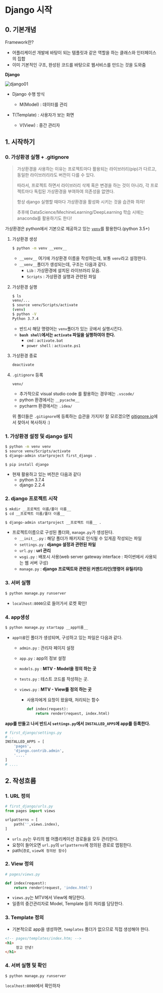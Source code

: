 # Django 시작

## 0. 기본개념

Framework란?

* 어플리케이션 개발에 바탕이 되는 템플릿과 같은 역할을 하는 클래스와 인터페이스의 집합
* 이미 기본적인 구조, 완성된 코드를 바탕으로  웹서비스를 만드는 것을 도와줌

**Django**

![django01](C:\Users\student\Desktop\수업\django\first-django-project\django01.JPG)

* Django 수행 방식

  * M(Model) : 데이터를 관리
* T(Template) : 사용자가 보는 화면
  * V(View) : 중간 관리자



## 1. 시작하기

### 0. 가상환경 실행 + .gitignore

> 가상환경을 사용하는 이유는 프로젝트마다 활용되는 라이브러리(pip)가 다르고, 동일한 라이브러리라도 버전이 다를 수 있다.
>
> 따라서, 프로젝트 하면서 라이브러리 삭제 혹은 변경을 하는 것이 아니라, 각 프로젝트마다 독립된 가상환경을 부여하여 의존성을 없앤다.
>
> 항상 django 실행할 때마다 가상환경을 활성화 시키는 것을 습관화 하자!
>
> 추후에 DataScience/MechineLearning/DeepLearning 학습 시에는 anaconda를 활용하기도 한다!

가상환경은 python에서 기본으로 제공하고 있는 [`venv`](https://docs.python.org/ko/3/tutorial/venv.html)를 활용한다.(python 3.5+)

1. 가상환경 생성

   ```bash
   $ python -m venv __venv__
   ```

   * `__venv__` 여기에 가상환경 이름을 작성하는데, 보통 `venv`라고 설정한다.
   * `__venv__`폴더가 생성되는데, 구조는 다음과 같다.
     * `Lib` : 가상환경에 설치된 라이브러리 모음.
     * `Scripts` : 가상환경 실행과 관련된 파일

2. 가상환경 실행

   ```bash
   $ ls
   venv/...
   $ source venv/Scripts/activate
   (venv)
   $ python -V
   Python 3.7.4
   ```

   * 반드시 해당 명령어는 `venv`폴더가 있는 곳에서 실행시킨다.
   * **`bash shell`에서는 `activate` 파일을 실행하여야 한다.**
     * `cmd` : `activate.bat`
     * `power shell` : `activate.ps1`

3. 가상환경 종료

   ```bash
   deactivate
   ```

4. `.gitignore` 등록

   ```shell
   venv/
   ```

   * 추가적으로 visual studio code 를 활용하는 경우에는 `.vscode/`
   * python 환경에서는 `__pycache__`
   * pycharm 환경에서는 `.idea/`

   위 폴더들은 `.gitignore`에 등록하는 습관을 가지자! 잘 모르겠으면 [gitignore.io](gitignore.io)에서 찾아서 복사하자 :)

### 1. 가상환경 설정 및 django 설치

```bash
$ python -m venv venv
$ source venv/Scripts/activate
$ django-admin startproject first_django .
```

```bash
$ pip install django
```

* 현재 활용하고 있는 버전은 다음과 같다
  * python 3.7.4
  * django 2.2.4

### 2. django 프로젝트 시작

```bash
$ mkdir __프로젝트 이름/폴더 이름__
$ cd __프로젝트 이름/폴더 이름__
```

```bash
$ django-admin startproject __프로젝트 이름__ .
```

* 프로젝트이름으로 구성된 폴더와, `manage.py`가 생성된다.
  * `__init__.py` : 해당 폴더가 패키지로 인식될 수 있게끔 작성되는 파일
  * `settings.py` : **django 설정과 관련된 파일**
  * `url.py` : **url 관리**
  * `wsgi.py` : 배포시 사용(web server gateway interface : 파이썬에서 사용되는 웹 서버 구성)
  * `manage.py` : **django 프로텍트와 관련된 커맨드라인(명령어 유틸리티)**

### 3. 서버 실행

```bash
$ python manage.py runserver
```

* `localhost:8000`으로 들어가서 로켓 확인!

### 4. app생성

```bash
$ python manage.py startapp __app이름__
```

* `app이름`인 폴더가 생성되며, 구성하고 있는 파일은 다음과 같다.

  - `admin.py` : 관리자 페이지 설정

  - `app.py` : app의 정보 설정

  - `models.py` : **MTV - Model을 정의 하는 곳**

  - `tests.py` : 테스트 코드를 작성하는 곳.

  - `views.py` : **MTV - View를 정의 하는 곳**

    - 사용자에게 요청이 왔을때, 처리되는 함수

      ```python
      def index(request):
          return render(request, index.html)
      ```

**app를 만들고 나서 반드시 `settings.py`에서 `INSTALLED_APPS`에 app를 등록한다.**

```python
# first_django/settings.py
# ..
INSTALLED_APPS = [
    'pages',
    'django.contrib.admin',
    '....'
]
# ....
```

## 2. 작성흐름

### 1. URL 정의

```python
# first_django/urls.py
from pages import views

urlpatterns = [
    path('',views.index),
]
```

* `urls.py`는 우리의 웹 어플리케이션 경로들을 모두 관리한다.
* 요청이 들어오면 `url.py`의 `urlpatterns`에 정의된 경로로 맵핑한다.
* path(`경로`, `view에 정의된 함수`)

### 2. View 정의

```python
# pages/views.py

def index(request):
    return render(request, 'index.html')
```

* `views.py`는 MTV에서 View에 해당한다.
* 일종의 중간관리자로 Model, Template 등의 처리를 담당한다.

### 3. Template 정의

* 기본적으로 app을 생성하면, `templates` 폴더가 없으므로 직접 생성해야 한다.

```html
<!-- pages/templates/index.htm; -->
<h1>
     장고 안녕!
</h1>
```

### 4. 서버 실행 및 확인

```bash
$ python manage.py runserver
```

`localhost:8000`에서 확인하자